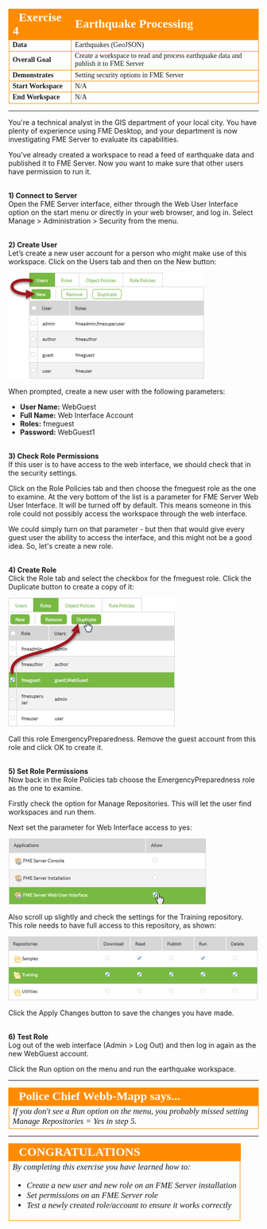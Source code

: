 <!--Instructor Notes-->
<!--This exercise uses a basic amount of FME Workbench as a test for students-->
<!--If students have problems now, it is unlikely they will have much success at further exercises-->

<!--Exercise Section-->


<table style="border-spacing: 0px;border-collapse: collapse;font-family:serif">
<tr>
<td width=25% style="vertical-align:middle;background-color:darkorange;border: 2px solid darkorange">
<i class="fa fa-cogs fa-lg fa-pull-left fa-fw" style="color:white;padding-right: 12px;vertical-align:text-top"></i>
<span style="color:white;font-size:x-large;font-weight: bold">Exercise 4</span>
</td>
<td style="border: 2px solid darkorange;background-color:darkorange;color:white">
<span style="color:white;font-size:x-large;font-weight: bold">Earthquake Processing</span>
</td>
</tr>

<tr>
<td style="border: 1px solid darkorange; font-weight: bold">Data</td>
<td style="border: 1px solid darkorange">Earthquakes (GeoJSON)</td>
</tr>

<tr>
<td style="border: 1px solid darkorange; font-weight: bold">Overall Goal</td>
<td style="border: 1px solid darkorange">Create a workspace to read and process earthquake data and publish it to FME Server</td>
</tr>

<tr>
<td style="border: 1px solid darkorange; font-weight: bold">Demonstrates</td>
<td style="border: 1px solid darkorange">Setting security options in FME Server</td>
</tr>

<tr>
<td style="border: 1px solid darkorange; font-weight: bold">Start Workspace</td>
<td style="border: 1px solid darkorange">N/A</td>
</tr>

<tr>
<td style="border: 1px solid darkorange; font-weight: bold">End Workspace</td>
<td style="border: 1px solid darkorange">N/A</td>
</tr>

</table>

---

You're a technical analyst in the GIS department of your local city. You have plenty of experience using FME Desktop, and your department is now investigating FME Server to evaluate its capabilities.

You've already created a workspace to read a feed of earthquake data and published it to FME Server. Now you want to make sure that other users have permission to run it. 


<br>**1) Connect to Server**
<br>Open the FME Server interface, either through the Web User Interface option on the start menu or directly in your web browser, and log in. Select Manage &gt; Administration &gt; Security from the menu.


<br>**2) Create User**
<br>Let’s create a new user account for a person who might make use of this workspace. Click on the Users tab and then on the New button:

![](./Images/Img1.60.Ex4.CreateNewUser.png)

When prompted, create a new user with the following parameters:

- **User Name:** WebGuest
- **Full Name:** Web Interface Account
- **Roles:** fmeguest
- **Password:** WebGuest1


<br>**3) Check Role Permissions**
<br>If this user is to have access to the web interface, we should check that in the security settings.

Click on the Role Policies tab and then choose the fmeguest role as the one to examine. At the very bottom of the list is a parameter for FME Server Web User Interface. It will be turned off by default. This means someone in this role could not possibly access the workspace through the web interface.

We could simply turn on that parameter - but then that would give every guest user the ability to access the interface, and this might not be a good idea. So, let's create a new role.


<br>**4) Create Role**
<br>Click the Role tab and select the checkbox for the fmeguest role. Click the Duplicate button to create a copy of it:

![](./Images/Img1.62.Ex4.DuplicateGuestRole.png)

Call this role EmergencyPreparedness. Remove the guest account from this role and click OK to create it.


<br>**5) Set Role Permissions**
<br>Now back in the Role Policies tab choose the EmergencyPreparedness role as the one to examine. 

Firstly check the option for Manage Repositories. This will let the user find workspaces and run them.

Next set the parameter for Web Interface access to yes:

![](./Images/Img1.61.Ex4.GuestWebInterfaceSetting.png) 

Also scroll up slightly and check the settings for the Training repository. This role needs to have full access to this repository, as shown:

![](./Images/Img1.63.Ex4.TrainingRepSecurity.png)

Click the Apply Changes button to save the changes you have made.


<br>**6) Test Role**
<br>Log out of the web interface (Admin &gt; Log Out) and then log in again as the new WebGuest account.

Click the Run option on the menu and run the earthquake workspace. 

---

<!--Person X Says Section-->

<table style="border-spacing: 0px">
<tr>
<td style="vertical-align:middle;background-color:darkorange;border: 2px solid darkorange">
<i class="fa fa-quote-left fa-lg fa-pull-left fa-fw" style="color:white;padding-right: 12px;vertical-align:text-top"></i>
<span style="color:white;font-size:x-large;font-weight: bold;font-family:serif">Police Chief Webb-Mapp says...</span>
</td>
</tr>

<tr>
<td style="border: 1px solid darkorange">
<span style="font-family:serif; font-style:italic; font-size:larger">
If you don't see a Run option on the menu, you probably missed setting Manage Repositories = Yes in step 5.
</span>
</td>
</tr>
</table>

---

<!--Exercise Congratulations Section--> 

<table style="border-spacing: 0px">
<tr>
<td style="vertical-align:middle;background-color:darkorange;border: 2px solid darkorange">
<i class="fa fa-thumbs-o-up fa-lg fa-pull-left fa-fw" style="color:white;padding-right: 12px;vertical-align:text-top"></i>
<span style="color:white;font-size:x-large;font-weight: bold;font-family:serif">CONGRATULATIONS</span>
</td>
</tr>

<tr>
<td style="border: 1px solid darkorange">
<span style="font-family:serif; font-style:italic; font-size:larger">
By completing this exercise you have learned how to:
<br>
<ul><li>Create a new user and new role on an FME Server installation</li>
<li>Set permissions on an FME Server role</li>
<li>Test a newly created role/account to ensure it works correctly</li></ul>
</span>
</td>
</tr>
</table>


 
